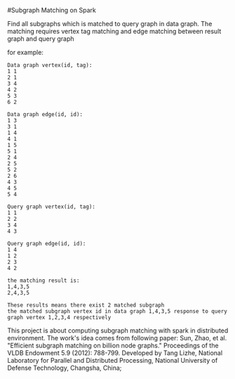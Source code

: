 #Subgraph Matching on Spark

Find all subgraphs which is matched to query graph in data graph.
The matching requires vertex tag matching and edge matching between result graph and query graph

for example:
```
Data graph vertex(id, tag):
1 1
2 1
3 4
4 2
5 3
6 2

Data graph edge(id, id):
1 3
3 1
1 4
4 1
1 5
5 1
2 4
2 5
5 2
2 6
4 3
4 5
5 4

Query graph vertex(id, tag):
1 1
2 2
3 4
4 3

Query graph edge(id, id):
1 4
1 2
2 3
4 2

the matching result is:
1,4,3,5
2,4,3,5

These results means there exist 2 matched subgraph
the matched subgraph vertex id in data graph 1,4,3,5 response to query graph vertex 1,2,3,4 respectively
```

This project is about computing subgraph matching with spark in distributed environment.
The work's idea comes from following paper:
Sun, Zhao, et al. "Efficient subgraph matching on billion node graphs." Proceedings of the VLDB Endowment 5.9 (2012): 788-799.
Developed by Tang Lizhe, National Laboratory for Parallel and Distributed Processing, National University of Defense Technology, Changsha, China;